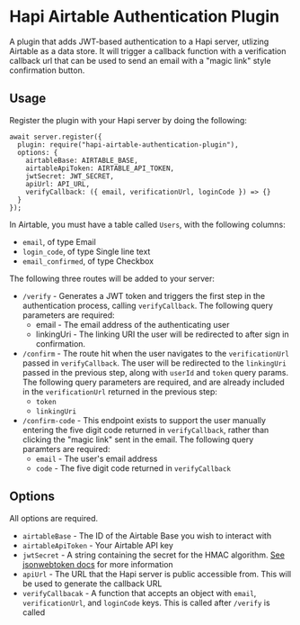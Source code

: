 # Hapi Airtable Authentication Plugin

A plugin that adds JWT-based authentication to a Hapi server, utlizing Airtable as a data store. It will trigger a callback function with a verification callback url that can be used to send an email with a "magic link" style confirmation button.

## Usage

Register the plugin with your Hapi server by doing the following:

```
await server.register({
  plugin: require("hapi-airtable-authentication-plugin"),
  options: {
    airtableBase: AIRTABLE_BASE,
    airtableApiToken: AIRTABLE_API_TOKEN,
    jwtSecret: JWT_SECRET,
    apiUrl: API_URL,
    verifyCallback: ({ email, verificationUrl, loginCode }) => {}
  }
});
```

In Airtable, you must have a table called `Users`, with the following columns:

- `email`, of type Email
- `login_code`, of type Single line text
- `email_confirmed`, of type Checkbox

The following three routes will be added to your server:

- `/verify` - Generates a JWT token and triggers the first step in the authentication process, calling `verifyCallback`. The following query parameters are required:
  - email - The email address of the authenticating user
  - linkingUri - The linking URI the user will be redirected to after sign in confirmation.
- `/confirm` - The route hit when the user navigates to the `verificationUrl` passed in `verifyCallback`. The user will be redirected to the `linkingUri` passed in the previous step, along with `userId` and `token` query params. The following query parameters are required, and are already included in the `verificationUrl` returned in the previous step:
  - `token`
  - `linkingUri`
- `/confirm-code` - This endpoint exists to support the user manually entering the five digit code returned in `verifyCallback`, rather than clicking the "magic link" sent in the email. The following query paramters are required:
  - `email` - The user's email address
  - `code` - The five digit code returned in `verifyCallback`

## Options

All options are required.

- `airtableBase` - The ID of the Airtable Base you wish to interact with
- `airtableApiToken` - Your Airtable API key
- `jwtSecret` - A string containing the secret for the HMAC algorithm. [See jsonwebtoken docs](https://github.com/auth0/node-jsonwebtoken#jwtsignpayload-secretorprivatekey-options-callback) for more information
- `apiUrl` - The URL that the Hapi server is public accessible from. This will be used to generate the callback URL
- `verifyCallbacak` - A function that accepts an object with `email`, `verificationUrl`, and `loginCode` keys. This is called after `/verify` is called

